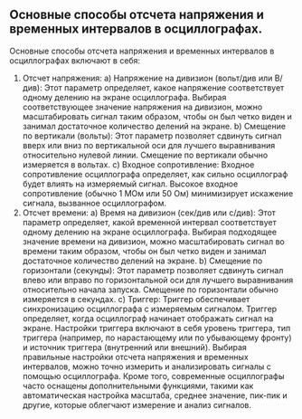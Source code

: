 ## Основные способы отсчета напряжения и временных интервалов в осциллографах.
Основные способы отсчета напряжения и временных интервалов в осциллографах включают в себя:
1. Отсчет напряжения:
a) Напряжение на дивизион (вольт/див или В/див): Этот параметр определяет, какое напряжение соответствует одному делению на экране осциллографа. Выбирая соответствующее значение напряжения на дивизион, можно масштабировать сигнал таким образом, чтобы он был четко виден и занимал достаточное количество делений на экране.
b) Смещение по вертикали (вольты): Этот параметр позволяет сдвинуть сигнал вверх или вниз по вертикальной оси для лучшего выравнивания относительно нулевой линии. Смещение по вертикали обычно измеряется в вольтах.
c) Входное сопротивление: Входное сопротивление осциллографа определяет, как сильно осциллограф будет влиять на измеряемый сигнал. Высокое входное сопротивление (обычно 1 МОм или 50 Ом) минимизирует искажение сигнала, вызванное осциллографом.
2. Отсчет времени:
a) Время на дивизион (сек/див или с/див): Этот параметр определяет, какой временной интервал соответствует одному делению на экране осциллографа. Выбирая подходящее значение времени на дивизион, можно масштабировать сигнал во времени таким образом, чтобы он был четко виден и занимал достаточное количество делений на экране.
b) Смещение по горизонтали (секунды): Этот параметр позволяет сдвинуть сигнал влево или вправо по горизонтальной оси для лучшего выравнивания относительно начала запуска. Смещение по горизонтали обычно измеряется в секундах.
c) Триггер: Триггер обеспечивает синхронизацию осциллографа с измеряемым сигналом. Триггер определяет, когда осциллограф начинает отображать сигнал на экране. Настройки триггера включают в себя уровень триггера, тип триггера (например, по нарастающему или по убывающему фронту) и источник триггера (внутренний или внешний).
Выбирая правильные настройки отсчета напряжения и временных интервалов, можно точно измерить и анализировать сигналы с помощью осциллографа. Кроме того, современные осциллографы часто оснащены дополнительными функциями, такими как автоматическая настройка масштаба, среднее значение, пик-пик и другие, которые облегчают измерение и анализ сигналов.
